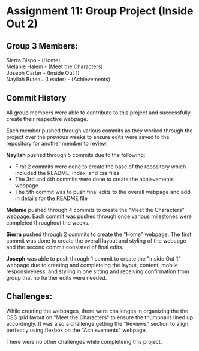 # Assignment 11: Group Project (Inside Out 2)
## Group 3 Members:  
Sierra Bispo - (Home)  
Melanie Halem - (Meet the Characters)  
Joseph Carter - (Inside Out 1)  
Nayllah Buteau (Leader) - (Achievements) 
## Commit History
All group members were able to contribute to this project and successfully create their respective webpage.   

Each member pushed through various commits as they worked through the project over the previous weeks to ensure edits were saved to the repository for another member to review. 

**Nayllah** pushed through 5 commits due to the following:  
-  First 2 commits were done to create the base of the repository which included the README, index, and css files
- The 3rd and 4th commits were done to create the achievements webpage
- The 5th commit was to push final edits to the overall webpage and add in details for the README file

**Melanie** pushed through 4 commits to create the "Meet the Characters" webpage. Each commit was pushed through once various milestones were completed throughout the weeks.

**Sierra** pushed through 2 commits to create the "Home" webpage. The first commit was done to create the overall layout and styling of the webapge and the second commit consisted of final edits.

**Joseph** was able to push through 1 commit to create the "Inside Out 1" webpage due to creating and completeing the layout, content, mobile responsiveness, and styling in one sitting and receiving confirmation from group that no further edits were needed.

## Challenges:
While creating the webpages, there were challenges in organizing the the CSS grid layout on "Meet the Characters" to ensure the thumbnails lined up accordingly. It was also a challenge getting the "Reviews" section to align perfectly using flexbox on the "Achievements" webpage. 

There were no other challenges while completeing this project.

